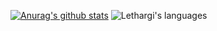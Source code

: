 [![Anurag's github stats](https://github-readme-stats.vercel.app/api?username=jrcrenn&count_private=true&show_icons=true&theme=dark&hide=prs,contribs)](https://github.com/anuraghazra/github-readme-stats)
![Lethargi's languages](https://github-readme-stats.vercel.app/api/top-langs/?username=jrcrenn&hide=html,java&hide_border=true&title_color=dark&layout=compact)
<!--
![Anurag's github stats](https://github-readme-stats.vercel.app/api?username=jrcrenn&count_private=true&show_icons=true&theme=dark)
**jrcrenn/jrcrenn** is a ✨ _special_ ✨ repository because its `README.md` (this file) appears on your GitHub profile.

Here are some ideas to get you started:

- 🔭 I’m currently working on ...
- 🌱 I’m currently learning ...
- 👯 I’m looking to collaborate on ...
- 🤔 I’m looking for help with ...
- 💬 Ask me about ...
- 📫 How to reach me: ...
- 😄 Pronouns: ...
- ⚡ Fun fact: ...
-->
